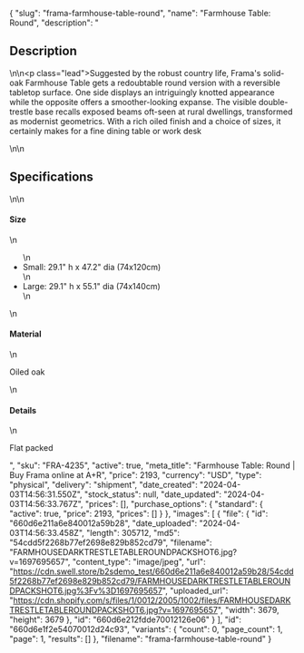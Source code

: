 {
  "slug": "frama-farmhouse-table-round",
  "name": "Farmhouse Table: Round",
  "description": "<h2>Description</h2>\n<!-- split -->\n<p class=\"lead\">Suggested by the robust country life, Frama's solid-oak Farmhouse Table gets a redoubtable round version with a reversible tabletop surface. One side displays an intriguingly knotted appearance while the opposite offers a smoother-looking expanse. The visible double-trestle base recalls exposed beams oft-seen at rural dwellings, transformed as modernist geometrics. With a rich oiled finish and a choice of sizes, it certainly makes for a fine dining table or work desk</p>\n<!-- split -->\n<h2>Specifications</h2>\n<!-- split -->\n<h4>Size</h4>\n<ul>\n<li>Small: 29.1\" h x 47.2\" dia (74x120cm)</li>\n<li>Large: 29.1\" h x 55.1\" dia (74x140cm)</li>\n</ul>\n<h4>Material</h4>\n<p>Oiled oak</p>\n<h4>Details</h4>\n<p>Flat packed</p>",
  "sku": "FRA-4235",
  "active": true,
  "meta_title": "Farmhouse Table: Round | Buy Frama online at A+R",
  "price": 2193,
  "currency": "USD",
  "type": "physical",
  "delivery": "shipment",
  "date_created": "2024-04-03T14:56:31.550Z",
  "stock_status": null,
  "date_updated": "2024-04-03T14:56:33.767Z",
  "prices": [],
  "purchase_options": {
    "standard": {
      "active": true,
      "price": 2193,
      "prices": []
    }
  },
  "images": [
    {
      "file": {
        "id": "660d6e211a6e840012a59b28",
        "date_uploaded": "2024-04-03T14:56:33.458Z",
        "length": 305712,
        "md5": "54cdd5f2268b77ef2698e829b852cd79",
        "filename": "FARMHOUSEDARKTRESTLETABLEROUNDPACKSHOT6.jpg?v=1697695657",
        "content_type": "image/jpeg",
        "url": "https://cdn.swell.store/b2sdemo_test/660d6e211a6e840012a59b28/54cdd5f2268b77ef2698e829b852cd79/FARMHOUSEDARKTRESTLETABLEROUNDPACKSHOT6.jpg%3Fv%3D1697695657",
        "uploaded_url": "https://cdn.shopify.com/s/files/1/0012/2005/1002/files/FARMHOUSEDARKTRESTLETABLEROUNDPACKSHOT6.jpg?v=1697695657",
        "width": 3679,
        "height": 3679
      },
      "id": "660d6e212fdde70012126e06"
    }
  ],
  "id": "660d6e1f2e54070012d24c93",
  "variants": {
    "count": 0,
    "page_count": 1,
    "page": 1,
    "results": []
  },
  "filename": "frama-farmhouse-table-round"
}